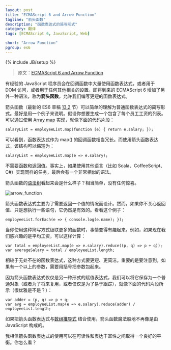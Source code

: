 ```yaml
---
layout: post
title: "ECMAScript 6 and Arrow Function"
tagline: "箭头函数"
description: "函数表达式的简写形式"
category: 翻译
tags: [ECMAScript 6, JavaScript, Web]

short: "Arrow Function"
pgroup: es6
---
```

{% include JB/setup %}

> 原文：[ECMAScript 6 and Arrow Function](http://ariya.ofilabs.com/2013/02/es6-and-arrow-function.html)

<!-- Experienced JavaScript programmers take advantage of function expressions, they are used a lot in callbacks, either for DOM access or any other related setup. Another syntax addition to the upcoming ECMAScript 6 is the **arrow function expression** to let us write a shorter function expression. -->
有经验的 JavaScript 程序员会在回调函数中大量使用函数表达式，或者用于 DOM 访问，或者用于任何其他相关的设置。即将到来的 ECMAScript 6 增加了另外一种语法，称为**箭头函数**，允许我们编写更短的函数表达式。

<!-- A simple way to look at this arrow function notation (section [13.2](http://teramako.github.com/ECMAScript/ecma6th_syntax.html#13.2) in the latest ES6 draft) is as a shorthand form of a normal function expression. This is best illustrated with an example. Say you want to produce the list containing the salary of every employees. By using [Array map](http://ariya.ofilabs.com/2013/01/es6-and-array-comprehension.html), it will look like the following snippet: -->

箭头函数（最新的 ES6 草稿 [13.2](http://teramako.github.com/ECMAScript/ecma6th_syntax.html#13.2) 节）可以简单的理解为普通函数表达式的简写形式。最好是用一个例子来说明。假设你想要生成一个包含了每个员工工资的列表。可以通过使用 [Array map](http://ariya.ofilabs.com/2013/01/es6-and-array-comprehension.html) 实现，就像下面的代码片段：

    salaryList = employeeList.map(function (e) { return e.salary; });

<!-- Note the function expression as the callback for map() is rather verbose. With an arrow function expression, that construct can be shortened to: -->

可以看到，函数表达式作为 map() 的回调函数相当冗长。而使用箭头函数表达式，该结构可以缩短为：

    salaryList = employeeList.map(e => e.salary);

<!-- No need for function and return. In fact, if you are about to implement the same task with other languages (such as Scala, CoffeeScript, C#), you would end up with a very similar syntax. -->

不需要函数和返回值。事实上，如果使用其他语言（比如 Scala、CoffeeScript、C#）实现同样的任务，最后会有一个非常相似的语法。

<!-- How does a syntax tree look like when there is an arrow function? Rather straightforward, no surprise there. -->

箭头函数的[语法树](http://esprima.googlecode.com/git-history/harmony/demo/parse.html)看起来会是什么样子？相当简单，没有任何惊喜。

![arrow_function](http://ariya.ofilabs.com/wp-content/uploads/2013/02/arrow_function.png)

<!-- An arrow function expression is designed primary for the case where you need to return a value. However, it still works if you don’t care about returning anything and just want to execute some statements. Take a look at this example: -->

箭头函数表达式主要为了需要返回一个值的情况而设计。然而，如果你不关心返回值、只是想执行一些语句，它仍然是有效的。看看这个例子：

    employeeList.forEach(e => { console.log(e.name); });

<!-- Another fun thing with such a shorthand is when you start cascading more functions. For example, if now we are interested in the average salary, this can be computed by: -->

当你使用这种简写方式级联更多的函数时，事情变得有趣起来。例如，如果现在我们感兴趣的是平均工资，可以这样计算：

    var total = employeeList.map(e => e.salary).reduce((p, q) => p + q));
    var averageSalary = total / employeeList.length;

<!-- That’s just way shorter and less crowded compare to function expressions everywhere. It is important to notice that if you have more than one parameter, you need to enclose the parameters with brackets. -->

相较于无处不在的函数表达式，这种方式要更短、更简洁。重要的是要注意到，如果有一个以上的参数，需要用括号把参数包起来。

<!-- Since an arrow function expression is just another form of an assignment expression, we can keep it as a normal object (either for further reuse or just to make it easy to follow), as illustrated in the following fragment (neat, isn’t it?): -->

因为箭头函数表达式仅仅是另一种形式的赋值表达式，我们可以将它保存为一个普通对象（或者为了将来复用，或者仅仅是为了易于跟踪），就像下面的代码片段所示（很优雅是不是？）：

    var adder = (p, q) => p + q;
    var avg = employeeList.map(e => e.salary).reduce(adder) / employeeList.length;

<!-- Combine it with [array comprehension](http://ariya.ofilabs.com/2013/01/es6-and-array-comprehension.html) and magically it does not look to JavaScript-y anymore! -->

如果把箭头函数表达式与[数组推导式](http://ariya.ofilabs.com/2013/01/es6-and-array-comprehension.html) 结合使用，箭头函数魔法般地不再像是由 JavaScript 构成的。

<!-- I believe the use of arrow function expression strikes a good balance between readability and expressiveness. What do you think? -->

我相信箭头函数表达式的使用可以在可读性和表达丰富性之间取得一个良好的平衡。你怎么看？


